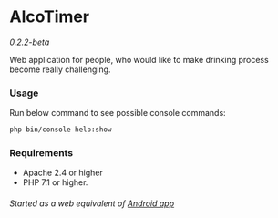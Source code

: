 # AlcoTimer
*0.2.2-beta*

Web application for people, who would like to make drinking process become really challenging.  

### Usage
Run below command to see possible console commands:  
```bash
php bin/console help:show
```

### Requirements
* Apache 2.4 or higher
* PHP 7.1 or higher.  

###### Started as a web equivalent of [Android app](https://bitbucket.org/vchychuzhko/alcotimer)
